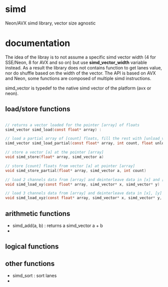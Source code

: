 # simd
Neon/AVX simd library, vector size agnostic


# documentation

The idea of the libray is to not assume a specific simd vector width (4 for SSE/Neon, 8 for AVX and so on) but use **simd_vector_width** variable instead. As a result the library does not contains function to get lanes value, nor do shuffle based on the width of the vector. The API is based on AVX and Neon, some functions are composed of multiple simd instructions.


simd_vector is typedef to the native simd vector of the platform (avx or neon).


## load/store functions

```C

// returns a vector loaded for the pointer [array] of floats
simd_vector simd_load(const float* array) : 

// load a partial array of [count] floats, fill the rest with [unload_value]
simd_vector simd_load_partial(const float* array, int count, float unload_value)

// store a vector [a] at the pointer [array] 
void simd_store(float* array, simd_vector a)

// store [count] floats from vector [a] at pointer [array]
void simd_store_partial(float* array, simd_vector a, int count)

// load 2 channels data from [array] and deinterleave data in [x] and [y]. Read simd_vector_width*2 floats
void simd_load_xy(const float* array, simd_vector* x, simd_vector* y)

// load 3 channels data from [array] and deinterleave data in [x], [y] and [z]. Read simd_vector_width*3 floats
void simd_load_xyz(const float* array, simd_vector* x, simd_vector* y, simd_vector* z)


```

## arithmetic functions
* simd_add(a, b) : returns a simd_vector a + b
* 

## logical functions

## other functions
* simd_sort : sort lanes
* 

